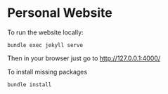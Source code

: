 # Personal Website



To run the website locally:

`bundle exec jekyll serve`

Then in your browser just go to http://127.0.0.1:4000/ 



To install missing packages

`bundle install`

